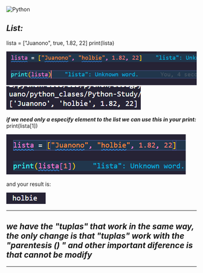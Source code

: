 ![Python](https://encrypted-tbn0.gstatic.com/images?q=tbn:ANd9GcTuvgFYmiGch3e9tzivxe0zoNnhwDlZMl3aSA&usqp=CAU)

## ***List:***
lista = ["Juanono", true, 1.82, 22]
print(lista)

<img src="https://github.com/jegomezV/Python-Study/blob/master/-/images/lista1.png?raw=true">

<img src="https://github.com/jegomezV/Python-Study/blob/master/-/images/lista2.png?raw=true">

***if we need only a especify element to the list we can use this in your print:***
print(lista[1])

<img src="https://github.com/jegomezV/Python-Study/blob/master/-/images/list3.png?raw=true">

and your result is:

<img src="https://github.com/jegomezV/Python-Study/blob/master/-/images/list%204.png?raw=true">

---

## ***we have the "tuplas" that work in the same way, the only change is that "tuplas" work with the "parentesis () " and other important diference is that cannot be modify*** 

---
